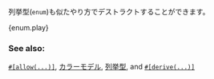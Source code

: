 <!-- An `enum` is destructured similarly: -->
列挙型(`enum`)も似たやり方でデストラクトすることができます。

{enum.play}

### See also:

[`#[allow(...)]`][allow], [カラーモデル][color_models], [列挙型][enum],
and [`#[derive(...)]`][derive]

[allow]: ../../../fn/unused.html
[color_models]: http://en.wikipedia.org/wiki/Color_model
[derive]: ../../../trait/derive.html
[enum]: ../../../custom_types/enum.html

